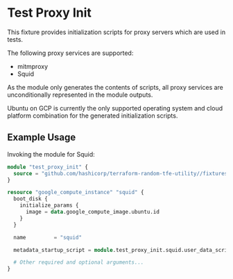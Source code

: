 # Test Proxy Init

This fixture provides initialization scripts for proxy servers which
are used in tests.

The following proxy services are supported:

- mitmproxy
- Squid

As the module only generates the contents of scripts, all proxy
services are unconditionally represented in the module outputs.

Ubuntu on GCP is currently the only supported operating system and
cloud platform combination for the generated initialization scripts.

## Example Usage

Invoking the module for Squid:

```tf
module "test_proxy_init" {
  source = "github.com/hashicorp/terraform-random-tfe-utility//fixtures/test_proxy_init"
}

resource "google_compute_instance" "squid" {
  boot_disk {
    initialize_params {
      image = data.google_compute_image.ubuntu.id
    }
  }

  name         = "squid"

  metadata_startup_script = module.test_proxy_init.squid.user_data_script

  # Other required and optional arguments...
}
```
